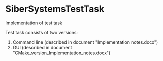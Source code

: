 # SiberSystemsTestTask
Implementation of test task

Test task consists of two versions:
1) Command line (described in document "Implementation notes.docx")
2) GUI (described in document "CMake_version_Implementation_notes.docx")
